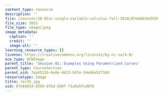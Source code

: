 ```yaml
---
content_type: resource
description: ''
file: /courses/18-01sc-single-variable-calculus-fall-2010/87e8d83dd55987bd560f71a9a5fcd878_lec32.jpg
file_size: 3653
file_type: image/jpeg
image_metadata:
  caption: ''
  credit: ''
  image-alt: ''
learning_resource_types: []
license: https://creativecommons.org/licenses/by-nc-sa/4.0/
ocw_type: OCWImage
parent_title: 'Session 81: Examples Using Parametrized Curves'
parent_type: CourseSection
parent_uid: 7aa6522b-6e8e-0d13-937e-54ed6e52710d
resourcetype: Image
title: lec32.jpg
uid: 87e8d83d-d559-87bd-560f-71a9a5fcd878
---
```

